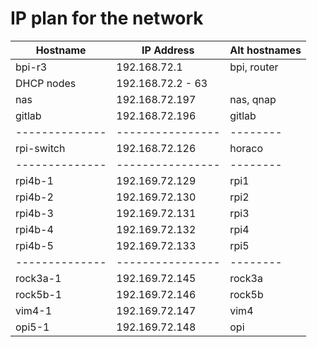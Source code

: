 # IP plan for the network

| Hostname | IP Address | Alt hostnames |
|--------------|----------------|-------|
|   bpi-r3 | 192.168.72.1   | bpi, router |
|   DHCP nodes | 192.168.72.2 - 63 | |
|      nas | 192.168.72.197 | nas, qnap |
|   gitlab | 192.168.72.196 | gitlab |
|--------------|----------------|--------|
|   rpi-switch | 192.168.72.126 | horaco |
|--------------|----------------|--------|
|  rpi4b-1 | 192.169.72.129 |   rpi1 |
|  rpi4b-2 | 192.169.72.130 |   rpi2 |
|  rpi4b-3 | 192.169.72.131 |   rpi3 |
|  rpi4b-4 | 192.169.72.132 |   rpi4 |
|  rpi4b-5 | 192.169.72.133 |   rpi5 |
|--------------|----------------|--------|
| rock3a-1 | 192.169.72.145 | rock3a |
| rock5b-1 | 192.169.72.146 | rock5b |
|   vim4-1 | 192.169.72.147 |   vim4 |
|   opi5-1 | 192.169.72.148 |    opi |
